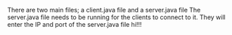 There are two main files; a client.java file and a server.java file
The server.java file needs to be running for the clients to connect to it.
They will enter the IP and port of the server.java file
hi!!!
